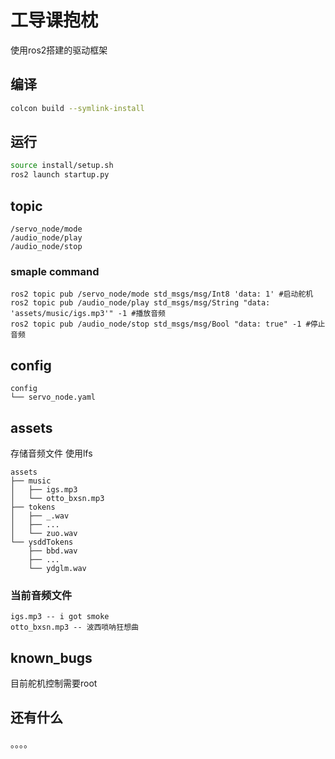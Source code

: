# 工导课抱枕

使用ros2搭建的驱动框架

## 编译

```bash
colcon build --symlink-install
```

## 运行

```bash
source install/setup.sh
ros2 launch startup.py
```

## topic

```shell
/servo_node/mode
/audio_node/play
/audio_node/stop
```

### smaple command

```shell
ros2 topic pub /servo_node/mode std_msgs/msg/Int8 'data: 1' #启动舵机
ros2 topic pub /audio_node/play std_msgs/msg/String "data: 'assets/music/igs.mp3'" -1 #播放音频
ros2 topic pub /audio_node/stop std_msgs/msg/Bool "data: true" -1 #停止音频
```

## config

```shell
config
└── servo_node.yaml
```

## assets

存储音频文件
使用lfs

```shell
assets
├── music
│   ├── igs.mp3
│   └── otto_bxsn.mp3
├── tokens
│   ├── _.wav
│   ├── ...
│   └── zuo.wav
└── ysddTokens
    ├── bbd.wav
    ├── ...
    └── ydglm.wav
```

### 当前音频文件

```shell
igs.mp3 -- i got smoke
otto_bxsn.mp3 -- 波西唢呐狂想曲
```

## known_bugs

目前舵机控制需要root

## 还有什么

。。。。
